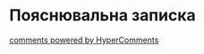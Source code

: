 <div id="hypercomments_widget" class="js-hypercomments-widget invisible"></div>

Пояснювальна записка
=============================================






<div class="js-hypercomments-container">
<a href="http://hypercomments.com" class="hc-link" title="comments widget">comments powered by HyperComments</a>
</div>